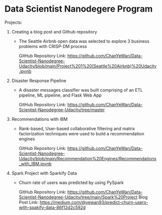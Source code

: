 # Data Scientist Nanodegere Program

Projects:
1. Creating a blog post and Github repository 
   - The Seattle Airbnb open data was selected to explore 3 business problems with CRISP-DM process
   
     GitHub Repository Link: https://github.com/ChanYeWan/Data-Scientist-Nanodegree-Udacity/blob/main/Project%201%20(Seattle%20Airbnb)%20Udacity.ipynb
     
2. Disaster Response Pipeline 
   - A disaster messages classifier was built comprising of an ETL pipeline, ML pipeline, and Flask Web App
   
     GitHub Repository Link: https://github.com/ChanYeWan/Data-Scientist-Nanodegree-Udacity/tree/master
     
3. Recommendations with IBM
   - Rank-based, User-based collaborative filtering and matrix factorization techniques were used to build a recommendation engines
   
     GitHub Repository Link: https://github.com/ChanYeWan/Data-Scientist-Nanodegree-Udacity/blob/main/Recommendation%20Engines/Recommendations_with_IBM.ipynb
   
4. Spark Project with Sparkify Data
   - Churn rate of users was predicted by using PySpark
   
     GitHub Repository Link: https://github.com/ChanYeWan/Data-Scientist-Nanodegree-Udacity/tree/main/Spark%20Project
     Blog Post Link: https://medium.com/@yewan93/predict-churn-users-with-spakify-data-86f12d2c592d

